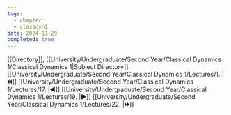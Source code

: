 ```yaml
---
tags:
  - chapter
  - classdyn1
date: 2024-11-29
completed: true
---
```

[[Directory]], [[University/Undergraduate/Second Year/Classical Dynamics 1/Classical Dynamics 1|Subject Directory]]
[[University/Undergraduate/Second Year/Classical Dynamics 1/Lectures/1. |🞀🞀]] [[University/Undergraduate/Second Year/Classical Dynamics 1/Lectures/17. |◀]] [[University/Undergraduate/Second Year/Classical Dynamics 1/Lectures/19. |▶]] [[University/Undergraduate/Second Year/Classical Dynamics 1/Lectures/22. |🞂🞂]]
# 
## 
### 